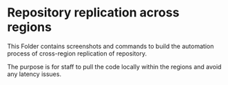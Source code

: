# Repository replication across regions 

This Folder contains screenshots and commands to build the automation process of cross-region replication of repository.

The purpose is for staff to pull the code locally within the regions and avoid any latency issues.
